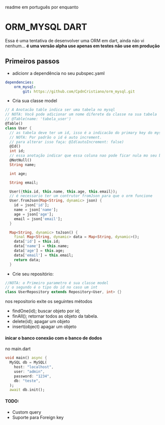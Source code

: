 readme em português por enquanto
# ORM_MYSQL DART
Essa é uma tentativa de desenvolver uma ORM em dart, ainda não vi nenhum...
**é uma versão alpha use apenas em testes não use em produção**
## Primeiros passos
- adicionr a dependência no seu pubspec.yaml
```yaml
dependencies:
    orm_mysql: 
        git: https://github.com/CpdnCristiano/orm_mysql.git
```
- Cria sua classe model
```dart
// A Anotacão table indica ser uma tabela no mysql
// NOTA: Você pode adicionar um nome diferete da classe na sua tabela
// @Table(name: 'tabela_user')
@Table()
class User {
  // as tabela deve ter um id, isso é a indicacão do primary key do mysql
  // NOTA: Por padrão o id é auto increment.
  // para alterar isso faça: @Id(autoIncrement: false)
  @Id()
  int id;
  // essa anotação indicar que essa coluna nao pode ficar nula mo seu banco de dados
  @NotNull()
  String name;

  int age;

  String email;

  User({this.id, this.name, this.age, this.email});
  // é necessario ter um contrutor fromJson para que o orm funcione
  User.fromJson(Map<String, dynamic> json) {
    id = json['id'];
    name = json['name'];
    age = json['age'];
    email = json['email'];
  }

  Map<String, dynamic> toJson() {
    final Map<String, dynamic> data = Map<String, dynamic>();
    data['id'] = this.id;
    data['name'] = this.name;
    data['age'] = this.age;
    data['email'] = this.email;
    return data;
  }
```
- Crie seu repositório:
```dart
//NOTA: o Primeiro parametro é sua classe model
// o segundo é o tipo do id no caso um int
class UserRepository extends Repository<User, int> {}
```
nos repositorio exite os seguintes métodos
- findOne(id);
buscar objeto por id;
- finAll(); 
retornar todos as objeto da tabela.
- delete(id);
apagar um objeto
- insert(object)
apagar um objeto

#### inicar o banco conexão com o banco de dodos
no main.dart
```dart
void main() async {
  MySQL db = MySQL(
    host: "localhost",
    user: "admin",
    password: "1234",
    db: "teste",
  );
  await db.init();
```
#### TODO:
- Custom query
- Suporte para Foreign key
